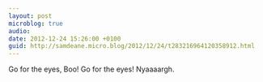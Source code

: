 ```yaml
---
layout: post
microblog: true
audio: 
date: 2012-12-24 15:26:00 +0100
guid: http://samdeane.micro.blog/2012/12/24/t283216964120358912.html
---
```

Go for the eyes, Boo! Go for the eyes! Nyaaaargh.
